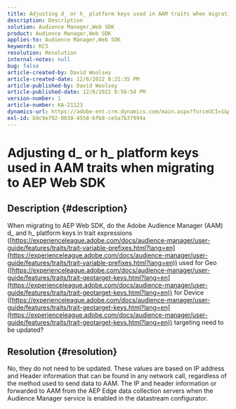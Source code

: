 ```yaml
---
title: Adjusting d_ or h_ platform keys used in AAM traits when migrating to AEP Web SDK
description: Description
solution: Audience Manager,Web SDK
product: Audience Manager,Web SDK
applies-to: Audience Manager,Web SDK
keywords: KCS
resolution: Resolution
internal-notes: null
bug: false
article-created-by: David Woolsey
article-created-date: 12/6/2022 8:21:35 PM
article-published-by: David Woolsey
article-published-date: 12/6/2022 8:56:54 PM
version-number: 1
article-number: KA-21123
dynamics-url: https://adobe-ent.crm.dynamics.com/main.aspx?forceUCI=1&pagetype=entityrecord&etn=knowledgearticle&id=00687491-a375-ed11-81aa-6045bd006079
exl-id: b9c9e792-0038-4558-bfb8-ce5a7b37994a
---
```

# Adjusting d_ or h_ platform keys used in AAM traits when migrating to AEP Web SDK

## Description {#description}

When migrating to AEP Web SDK, do the Adobe Audience Manager (AAM) d_ and h_ platform keys in trait expressions ([https://experienceleague.adobe.com/docs/audience-manager/user-guide/features/traits/trait-variable-prefixes.html?lang=en](https://experienceleague.adobe.com/docs/audience-manager/user-guide/features/traits/trait-variable-prefixes.html?lang=en)) used for Geo ([https://experienceleague.adobe.com/docs/audience-manager/user-guide/features/traits/trait-geotarget-keys.html?lang=en](https://experienceleague.adobe.com/docs/audience-manager/user-guide/features/traits/trait-geotarget-keys.html?lang=en)) for Device ([https://experienceleague.adobe.com/docs/audience-manager/user-guide/features/traits/trait-geotarget-keys.html?lang=en](https://experienceleague.adobe.com/docs/audience-manager/user-guide/features/traits/trait-geotarget-keys.html?lang=en)) targeting need to be updated?

## Resolution {#resolution}


No, they do not need to be updated. These values are based on IP address and Header information that can be found in any network call, regardless of the method used to send data to AAM. The IP and header information or forwarded to AAM from the AEP Edge data collection servers when the Audience Manager service is enabled in the datastream configurator.
